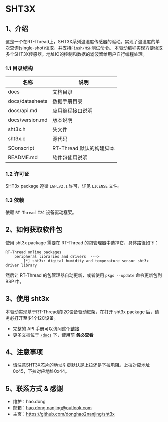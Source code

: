 # SHT3X

## 1、介绍

这是一个在RT-Thread上，SHT3X系列温湿度传感器的驱动。实现了温湿度的单次查询(single-shot)读取，并支持`Finsh/MSH`测试命令。
本驱动编程实现方便读取多个SHT3X传感器。地址IO的控制和数据的滤波留给用户自行编程处理。

### 1.1 目录结构

| 名称 | 说明 |
| ---- | ---- |
| docs  | 文档目录 |
| docs/datasheets  | 数据手册目录 |
| docs/api.md  | 应用编程接口说明 |
| docs/version.md  | 版本说明 |
| sht3x.h  | 头文件 |
| sht3x.c  | 源代码 |
| SConscript | RT-Thread 默认的构建脚本 |
| README.md | 软件包使用说明 |

### 1.2 许可证

SHT3x package 遵循 `LGPLv2.1` 许可，详见 `LICENSE` 文件。

### 1.3 依赖

依赖 `RT-Thread I2C` 设备驱动框架。

## 2、如何获取软件包

使用 sht3x package 需要在 RT-Thread 的包管理器中选择它，具体路径如下：

```
RT-Thread online packages
    peripheral libraries and drivers  --->
        [*] sht3x: digital humidity and temperature sensor sht3x driver library
```

然后让 RT-Thread 的包管理器自动更新，或者使用 `pkgs --update` 命令更新包到 BSP 中。

## 3、使用 sht3x

本驱动实现基于RT-Thread的I2C设备驱动框架，在打开 sht3x package 后，请务必打开至少1个I2C设备。

* 完整的 API 手册可以访问这个[链接](docs/api.md)
* 更多文档位于 [`/docs`](/docs) 下，使用前 **务必查看**

## 4、注意事项

- 请注意SHT3X芯片的地址引脚默认是上拉还是下拉电阻。上拉对应地址0x45，下拉对应地址0x44。

## 5、联系方式 & 感谢

* 维护：hao.dong
* 邮箱：hao.dong.nanjing@outlook.com
* 主页：https://github.com/donghao2nanjing/sht3x
